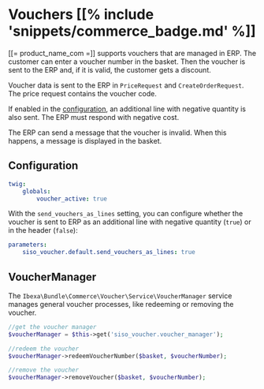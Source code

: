 # Vouchers [[% include 'snippets/commerce_badge.md' %]]

[[= product_name_com =]] supports vouchers that are managed in ERP. The customer can enter a voucher number in the basket.
Then the voucher is sent to the ERP and, if it is valid, the customer gets a discount.

Voucher data is sent to the ERP in `PriceRequest` and `CreateOrderRequest`.
The price request contains the voucher code.

If enabled in the [configuration](#configuration), an additional line with negative quantity is also sent.
The ERP must respond with negative cost.

The ERP can send a message that the voucher is invalid. 
When this happens, a message is displayed in the basket.

## Configuration

``` yaml
twig:
    globals:
        voucher_active: true
```

With the `send_vouchers_as_lines` setting, you can configure whether the voucher is sent to ERP as an additional line with negative quantity (`true`)
or in the header (`false`):

``` yaml
parameters:
    siso_voucher.default.send_vouchers_as_lines: true
```

## VoucherManager

The `Ibexa\Bundle\Commerce\Voucher\Service\VoucherManager` service manages general voucher processes, like redeeming or removing the voucher.

``` php
//get the voucher manager
$voucherManager = $this->get('siso_voucher.voucher_manager'); 

//redeem the voucher
$voucherManager->redeemVoucherNumber($basket, $voucherNumber);

//remove the voucher
$voucherManager->removeVoucher($basket, $voucherNumber);
```
